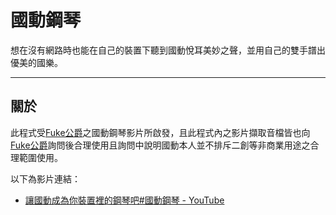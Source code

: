 # 國動鋼琴

想在沒有網路時也能在自己的裝置下聽到國動悅耳美妙之聲，並用自己的雙手譜出優美的國樂。

---

## 關於

此程式受[Fuke公爵](https://www.youtube.com/channel/UCypX-oXfJgIYyuzjVdk0Gpg)之國動鋼琴影片所啟發，且此程式內之影片擷取音檔皆也向[Fuke公爵](https://www.youtube.com/channel/UCypX-oXfJgIYyuzjVdk0Gpg)詢問後合理使用且詢問中說明國動本人並不排斥二創等非商業用途之合理範圍使用。

以下為影片連結：
* [讓國動成為你裝置裡的鋼琴吧#國動鋼琴 - YouTube](https://www.youtube.com/watch?v=vx8Uq9x5HUA&t=6s)

